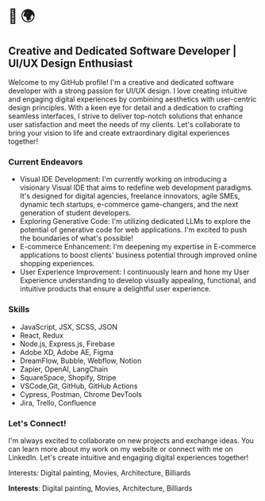 # 👋 🌍
## Creative and Dedicated Software Developer | UI/UX Design Enthusiast

Welcome to my GitHub profile! I'm a creative and dedicated software developer with a strong passion for UI/UX design. I love creating intuitive and engaging digital experiences by combining aesthetics with user-centric design principles. With a keen eye for detail and a dedication to crafting seamless interfaces, I strive to deliver top-notch solutions that enhance user satisfaction and meet the needs of my clients.
Let's collaborate to bring your vision to life and create extraordinary digital experiences together!

### Current Endeavors

- Visual IDE Development: I'm currently working on introducing a visionary Visual IDE that aims to redefine web development paradigms. It's designed for digital agencies, freelance innovators, agile SMEs, dynamic tech startups, e-commerce game-changers, and the next generation of student developers.
- Exploring Generative Code: I'm utilizing dedicated LLMs to explore the potential of generative code for web applications. I'm excited to push the boundaries of what's possible!
- E-commerce Enhancement: I'm deepening my expertise in E-commerce applications to boost clients' business potential through improved online shopping experiences.
- User Experience Improvement: I continuously learn and hone my User Experience understanding to develop visually appealing, functional, and intuitive products that ensure a delightful user experience.

### Skills

- JavaScript, JSX, SCSS, JSON
- React, Redux
- Node.js, Express.js, Firebase
- Adobe XD, Adobe AE, Figma
- DreamFlow, Bubble, Webflow, Notion
- Zapier, OpenAI, LangChain
- SquareSpace, Shopify, Stripe
- VSCode,Git, GitHub, GitHub Actions
- Cypress, Postman, Chrome DevTools
- Jira, Trello, Confluence

### Let's Connect!

I'm always excited to collaborate on new projects and exchange ideas. You can learn more about my work on my website or connect with me on LinkedIn. Let's create intuitive and engaging digital experiences together!

Interests: Digital painting, Movies, Architecture, Billiards

**Interests**: Digital painting, Movies, Architecture, Billiards
